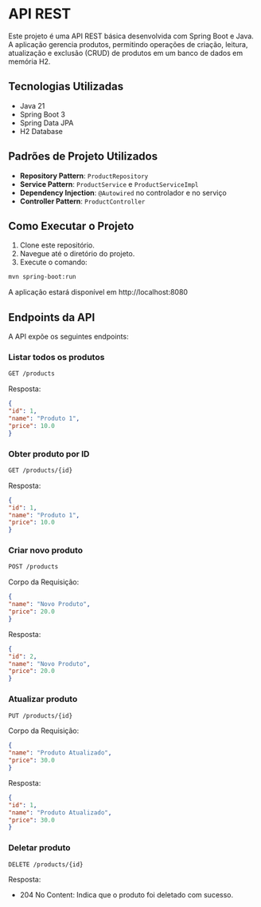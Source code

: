 # API REST

Este projeto é uma API REST básica desenvolvida com Spring Boot e Java. A aplicação gerencia produtos, permitindo operações de criação, leitura, atualização e exclusão (CRUD) de produtos em um banco de dados em memória H2.

## Tecnologias Utilizadas

- Java 21
- Spring Boot 3
- Spring Data JPA
- H2 Database

## Padrões de Projeto Utilizados

- **Repository Pattern**: `ProductRepository`
- **Service Pattern**: `ProductService` e `ProductServiceImpl`
- **Dependency Injection**: `@Autowired` no controlador e no serviço
- **Controller Pattern**: `ProductController`

## Como Executar o Projeto

1. Clone este repositório.
2. Navegue até o diretório do projeto.
3. Execute o comando:

```sh
mvn spring-boot:run
```

A aplicação estará disponível em http://localhost:8080

## Endpoints da API

A API expõe os seguintes endpoints:

### Listar todos os produtos

```bash
GET /products
```
Resposta:

```json
{
"id": 1,
"name": "Produto 1",
"price": 10.0
}
```
### Obter produto por ID

```bash
GET /products/{id}
```
Resposta:

```json
{
"id": 1,
"name": "Produto 1",
"price": 10.0
}
```

### Criar novo produto

```bash
POST /products
```
Corpo da Requisição:

```json
{
"name": "Novo Produto",
"price": 20.0
}
```

Resposta:

```json
{
"id": 2,
"name": "Novo Produto",
"price": 20.0
}
```

### Atualizar produto

```bash
PUT /products/{id}
```
Corpo da Requisição:

```json
{
"name": "Produto Atualizado",
"price": 30.0
}
```
Resposta:

```json
{
"id": 1,
"name": "Produto Atualizado",
"price": 30.0
}
```

### Deletar produto

```bash
DELETE /products/{id}
```

Resposta:

- 204 No Content: Indica que o produto foi deletado com sucesso.

